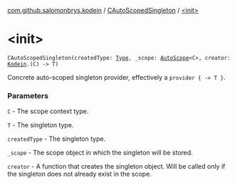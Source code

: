 [com.github.salomonbrys.kodein](../index.md) / [CAutoScopedSingleton](index.md) / [&lt;init&gt;](.)

# &lt;init&gt;

`CAutoScopedSingleton(createdType: `[`Type`](http://docs.oracle.com/javase/6/docs/api/java/lang/reflect/Type.html)`, _scope: `[`AutoScope`](../-auto-scope/index.md)`<C>, creator: `[`Kodein`](../-kodein/index.md)`.(C) -> T)`

Concrete auto-scoped singleton provider, effectively a `provider { -> T }`.

### Parameters

`C` - The scope context type.

`T` - The singleton type.

`createdType` - The singleton type.

`_scope` - The scope object in which the singleton will be stored.

`creator` - A function that creates the singleton object. Will be called only if the singleton does not already exist in the scope.